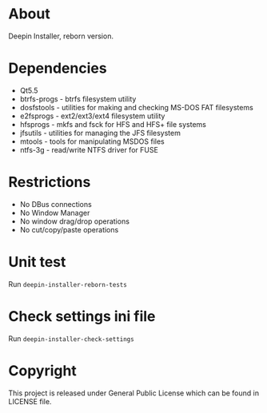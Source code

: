 # About
Deepin Installer, reborn version.

# Dependencies
* Qt5.5
* btrfs-progs - btrfs filesystem utility
* dosfstools - utilities for making and checking MS-DOS FAT filesystems
* e2fsprogs - ext2/ext3/ext4 filesystem utility
* hfsprogs - mkfs and fsck for HFS and HFS+ file systems
* jfsutils - utilities for managing the JFS filesystem
* mtools - tools for manipulating MSDOS files
* ntfs-3g - read/write NTFS driver for FUSE


# Restrictions
* No DBus connections
* No Window Manager
* No window drag/drop operations
* No cut/copy/paste operations

# Unit test
Run `deepin-installer-reborn-tests`

# Check settings ini file
Run `deepin-installer-check-settings`

# Copyright
This project is released under General Public License which can be found in
LICENSE file.
